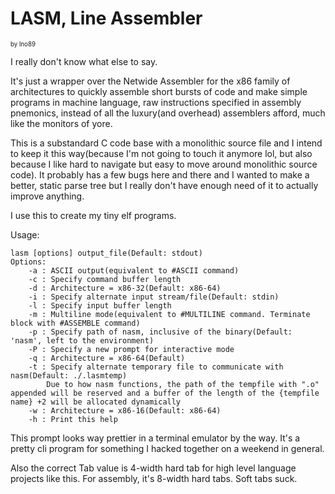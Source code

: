 LASM, Line Assembler
====================
<sup><sub>by lno89

I really don't know what else to say.

It's just a wrapper over the Netwide Assembler for the x86 family of architectures to quickly assemble short bursts of code and make simple programs in machine language, raw instructions specified in assembly pnemonics, instead of all the luxury(and overhead) assemblers afford, much like the monitors of yore.

This is a substandard C code base with a monolithic source file and I intend to keep it this way(because I'm not going to touch it anymore lol, but also because I like hard to navigate but easy to move around monolithic source code). It probably has a few bugs here and there and I wanted to make a better, static parse tree but I really don't have enough need of it to actually improve anything.

I use this to create my tiny elf programs.

Usage:
```
lasm [options] output_file(Default: stdout)
Options:
	-a : ASCII output(equivalent to #ASCII command)
	-c : Specify command buffer length
	-d : Architecture = x86-32(Default: x86-64)
	-i : Specify alternate input stream/file(Default: stdin)
	-l : Specify input buffer length
	-m : Multiline mode(equivalent to #MULTILINE command. Terminate block with #ASSEMBLE command)
	-p : Specify path of nasm, inclusive of the binary(Default: 'nasm', left to the environment)
	-P : Specify a new prompt for interactive mode
	-q : Architecture = x86-64(Default)
	-t : Specify alternate temporary file to communicate with nasm(Default: ./.lasmtemp)
		Due to how nasm functions, the path of the tempfile with ".o" appended will be reserved and a buffer of the length of the {tempfile name} +2 will be allocated dynamically
	-w : Architecture = x86-16(Default: x86-64)
	-h : Print this help
```

This prompt looks way prettier in a terminal emulator by the way. It's a pretty cli program for something I hacked together on a weekend in general.

Also the correct Tab value is 4-width hard tab for high level language projects like this.
For assembly, it's 8-width hard tabs. Soft tabs suck.
